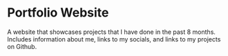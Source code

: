 # Portfolio Website
 A website that showcases projects that I have done in the past 8 months. 
 Includes information about me, links to my socials, and links to my projects on Github.

